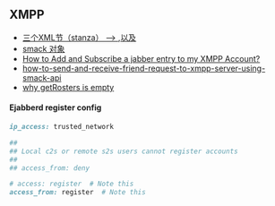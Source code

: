 ## XMPP

* [三个XML节（stanza） --> <iq>,<message>以及<presence>](http://my.oschina.net/u/1263964/blog/179909)
* [smack 对象](http://blog.csdn.net/majian_1987/article/details/9930765)
* [How to Add and Subscribe a jabber entry to my XMPP Account?](http://stackoverflow.com/questions/13062356/how-to-add-and-subscribe-a-jabber-entry-to-my-xmpp-account)
* [how-to-send-and-receive-friend-request-to-xmpp-server-using-smack-api](http://w3facility.org/question/how-to-send-and-receive-friend-request-to-xmpp-server-using-smack-api/)
* [why getRosters is empty](http://stackoverflow.com/questions/7170161/problem-with-smack-in-facebook-chat-app-for-android-connection-getroster-gete)

#### Ejabberd register config

```ruby
ip_access: trusted_network

##
## Local c2s or remote s2s users cannot register accounts
##
## access_from: deny

# access: register  # Note this
access_from: register  # Note this
```
